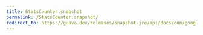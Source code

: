 ```yaml
---
title: StatsCounter.snapshot
permalink: /StatsCounter.snapshot/
redirect_to: https://guava.dev/releases/snapshot-jre/api/docs/com/google/common/cache/AbstractCache.StatsCounter.html#snapshot--
---
```

